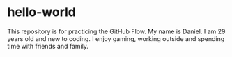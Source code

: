# hello-world
This repository is for practicing the GitHub Flow.
My name is Daniel. I am 29 years old and new to coding. I enjoy gaming, working outside and spending time with friends and family.
